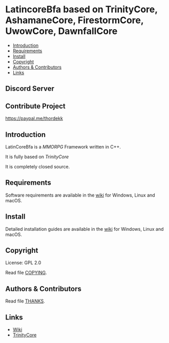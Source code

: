 # LatincoreBfa based on TrinityCore, AshamaneCore, FirestormCore, UwowCore, DawnfallCore

* [Introduction](#introduction)
* [Requirements](#requirements)
* [Install](#install)
* [Copyright](#copyright)
* [Authors &amp; Contributors](#authors--contributors)
* [Links](#links)


## Discord Server



## Contribute Project
https://paypal.me/thordekk


## Introduction

LatinCoreBfa is a *MMORPG* Framework written in C++.

It is fully based on *TrinityCore*

It is completely closed source.


## Requirements

Software requirements are available in the [wiki](https://www.trinitycore.info/display/tc/Requirements) for
Windows, Linux and macOS.

## Install

Detailed installation guides are available in the [wiki](https://www.trinitycore.info/display/tc/Installation+Guide) for
Windows, Linux and macOS.


## Copyright

License: GPL 2.0

Read file [COPYING](COPYING).

## Authors &amp; Contributors

Read file [THANKS](THANKS).

## Links

* [Wiki](https://www.trinitycore.info)
* [TrinityCore](https://www.trinitycore.org/)
